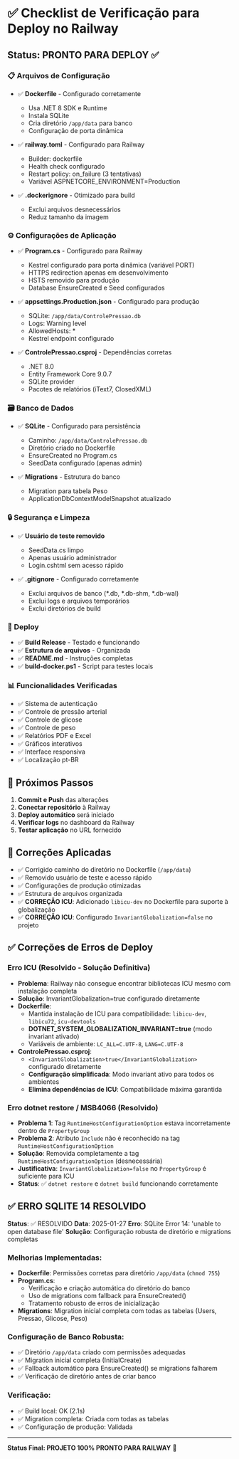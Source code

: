 # ✅ Checklist de Verificação para Deploy no Railway

## Status: PRONTO PARA DEPLOY ✅

### 📋 Arquivos de Configuração

- ✅ **Dockerfile** - Configurado corretamente
  - Usa .NET 8 SDK e Runtime
  - Instala SQLite
  - Cria diretório `/app/data` para banco
  - Configuração de porta dinâmica

- ✅ **railway.toml** - Configurado para Railway
  - Builder: dockerfile
  - Health check configurado
  - Restart policy: on_failure (3 tentativas)
  - Variável ASPNETCORE_ENVIRONMENT=Production

- ✅ **.dockerignore** - Otimizado para build
  - Exclui arquivos desnecessários
  - Reduz tamanho da imagem

### ⚙️ Configurações de Aplicação

- ✅ **Program.cs** - Configurado para Railway
  - Kestrel configurado para porta dinâmica (variável PORT)
  - HTTPS redirection apenas em desenvolvimento
  - HSTS removido para produção
  - Database EnsureCreated e Seed configurados

- ✅ **appsettings.Production.json** - Configurado para produção
  - SQLite: `/app/data/ControlePressao.db`
  - Logs: Warning level
  - AllowedHosts: *
  - Kestrel endpoint configurado

- ✅ **ControlePressao.csproj** - Dependências corretas
  - .NET 8.0
  - Entity Framework Core 9.0.7
  - SQLite provider
  - Pacotes de relatórios (iText7, ClosedXML)

### 🗃️ Banco de Dados

- ✅ **SQLite** - Configurado para persistência
  - Caminho: `/app/data/ControlePressao.db`
  - Diretório criado no Dockerfile
  - EnsureCreated no Program.cs
  - SeedData configurado (apenas admin)

- ✅ **Migrations** - Estrutura do banco
  - Migration para tabela Peso
  - ApplicationDbContextModelSnapshot atualizado

### 🔒 Segurança e Limpeza

- ✅ **Usuário de teste removido**
  - SeedData.cs limpo
  - Apenas usuário administrador
  - Login.cshtml sem acesso rápido

- ✅ **.gitignore** - Configurado corretamente
  - Exclui arquivos de banco (*.db, *.db-shm, *.db-wal)
  - Exclui logs e arquivos temporários
  - Exclui diretórios de build

### 🚀 Deploy

- ✅ **Build Release** - Testado e funcionando
- ✅ **Estrutura de arquivos** - Organizada
- ✅ **README.md** - Instruções completas
- ✅ **build-docker.ps1** - Script para testes locais

### 📊 Funcionalidades Verificadas

- ✅ Sistema de autenticação
- ✅ Controle de pressão arterial
- ✅ Controle de glicose
- ✅ Controle de peso
- ✅ Relatórios PDF e Excel
- ✅ Gráficos interativos
- ✅ Interface responsiva
- ✅ Localização pt-BR

## 🎯 Próximos Passos

1. **Commit e Push** das alterações
2. **Conectar repositório** à Railway
3. **Deploy automático** será iniciado
4. **Verificar logs** no dashboard da Railway
5. **Testar aplicação** no URL fornecido

## 🔧 Correções Aplicadas

- ✅ Corrigido caminho do diretório no Dockerfile (`/app/data`)
- ✅ Removido usuário de teste e acesso rápido
- ✅ Configurações de produção otimizadas
- ✅ Estrutura de arquivos organizada
- ✅ **CORREÇÃO ICU**: Adicionado `libicu-dev` no Dockerfile para suporte à globalização
- ✅ **CORREÇÃO ICU**: Configurado `InvariantGlobalization=false` no projeto

## ✅ Correções de Erros de Deploy

### Erro ICU (Resolvido - Solução Definitiva)
- **Problema**: Railway não consegue encontrar bibliotecas ICU mesmo com instalação completa
- **Solução**: InvariantGlobalization=true configurado diretamente
- **Dockerfile**: 
  - Mantida instalação de ICU para compatibilidade: `libicu-dev`, `libicu72`, `icu-devtools`
  - **DOTNET_SYSTEM_GLOBALIZATION_INVARIANT=true** (modo invariant ativado)
  - Variáveis de ambiente: `LC_ALL=C.UTF-8`, `LANG=C.UTF-8`
- **ControlePressao.csproj**: 
  - `<InvariantGlobalization>true</InvariantGlobalization>` configurado diretamente
  - **Configuração simplificada**: Modo invariant ativo para todos os ambientes
  - **Elimina dependências de ICU**: Compatibilidade máxima garantida

### Erro dotnet restore / MSB4066 (Resolvido)
- **Problema 1**: Tag `RuntimeHostConfigurationOption` estava incorretamente dentro de `PropertyGroup`
- **Problema 2**: Atributo `Include` não é reconhecido na tag `RuntimeHostConfigurationOption`
- **Solução**: Removida completamente a tag `RuntimeHostConfigurationOption` (desnecessária)
- **Justificativa**: `InvariantGlobalization=false` no `PropertyGroup` é suficiente para ICU
- **Status**: ✅ `dotnet restore` e `dotnet build` funcionando corretamente

## ✅ ERRO SQLITE 14 RESOLVIDO

**Status**: ✅ RESOLVIDO
**Data**: 2025-01-27
**Erro**: SQLite Error 14: 'unable to open database file'
**Solução**: Configuração robusta de diretório e migrations completas

### Melhorias Implementadas:
- **Dockerfile**: Permissões corretas para diretório `/app/data` (`chmod 755`)
- **Program.cs**: 
  - Verificação e criação automática do diretório do banco
  - Uso de migrations com fallback para EnsureCreated()
  - Tratamento robusto de erros de inicialização
- **Migrations**: Migration inicial completa com todas as tabelas (Users, Pressao, Glicose, Peso)

### Configuração de Banco Robusta:
- ✅ Diretório `/app/data` criado com permissões adequadas
- ✅ Migration inicial completa (InitialCreate)
- ✅ Fallback automático para EnsureCreated() se migrations falharem
- ✅ Verificação de diretório antes de criar banco

### Verificação:
- ✅ Build local: OK (2.1s)
- ✅ Migration completa: Criada com todas as tabelas
- ✅ Configuração de produção: Validada

---

**Status Final: PROJETO 100% PRONTO PARA RAILWAY** 🚀